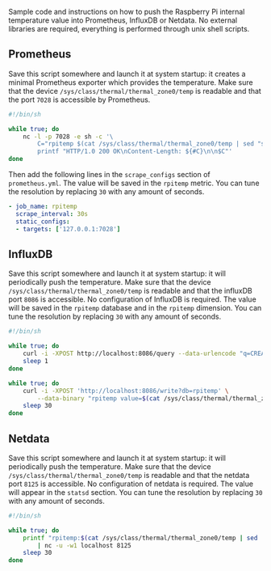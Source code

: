 Sample code and instructions on how to push the Raspberry Pi internal temperature value into Prometheus, InfluxDB or Netdata. No external libraries are required, everything is performed through unix shell scripts.

## Prometheus

Save this script somewhere and launch it at system startup: it creates a minimal Prometheus exporter which provides the temperature. Make sure that the device `/sys/class/thermal/thermal_zone0/temp` is readable and that the port `7028` is accessible by Prometheus.

```bash
#!/bin/sh

while true; do
    nc -l -p 7028 -e sh -c '\
        C="rpitemp $(cat /sys/class/thermal/thermal_zone0/temp | sed "s/\([0-9]\{2\}\)/\1./")"; \
        printf "HTTP/1.0 200 OK\nContent-Length: ${#C}\n\n$C"'
done
```

Then add the following lines in the `scrape_configs` section of `prometheus.yml`. The value will be saved in the `rpitemp` metric. You can tune the resolution by replacing `30` with any amount of seconds.

```yaml
- job_name: rpitemp
  scrape_interval: 30s
  static_configs:
  - targets: ['127.0.0.1:7028']
```

## InfluxDB

Save this script somewhere and launch it at system startup: it will periodically push the temperature. Make sure that the device `/sys/class/thermal/thermal_zone0/temp` is readable and that the influxDB port `8086` is accessible. No configuration of InfluxDB is required. The value will be saved in the `rpitemp` database and in the `rpitemp` dimension. You can tune the resolution by replacing `30` with any amount of seconds.

```bash
#!/bin/sh

while true; do
    curl -i -XPOST http://localhost:8086/query --data-urlencode "q=CREATE DATABASE rpitemp" && break
    sleep 1
done

while true; do
    curl -i -XPOST 'http://localhost:8086/write?db=rpitemp' \
        --data-binary "rpitemp value=$(cat /sys/class/thermal/thermal_zone0/temp | sed 's/\([0-9]\{2\}\)/\1./')"
    sleep 30
done
```

## Netdata

Save this script somewhere and launch it at system startup: it will periodically push the temperature. Make sure that the device `/sys/class/thermal/thermal_zone0/temp` is readable and that the netdata port `8125` is accessible. No configuration of netdata is required. The value will appear in the `statsd` section. You can tune the resolution by replacing `30` with any amount of seconds.

```bash
#!/bin/sh

while true; do
    printf "rpitemp:$(cat /sys/class/thermal/thermal_zone0/temp | sed 's/\([0-9]\{2\}\)/\1./')|g\n" \
        | nc -u -w1 localhost 8125
    sleep 30
done
```
